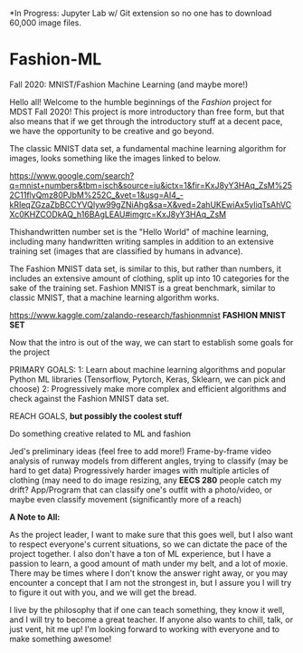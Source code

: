 *In Progress: Jupyter Lab w/ Git extension so no one has to download 60,000 image files. 



# Fashion-ML
Fall 2020: MNIST/Fashion Machine Learning (and maybe more!)

Hello all! Welcome to the humble beginnings of the *Fashion* project for MDST Fall 2020! This project is more introductory than free form, but that also means that if we get through the introductory stuff at a decent pace, we have the opportunity to be creative and go beyond. 

The classic MNIST data set, a fundamental machine learning algorithm for images, looks something like the images linked to below. 

https://www.google.com/search?q=mnist+numbers&tbm=isch&source=iu&ictx=1&fir=KxJ8yY3HAq_ZsM%252C11flyQmz80PJbM%252C_&vet=1&usg=AI4_-kRIeqZGzaZbBCCYVQlyw99gZNiAhg&sa=X&ved=2ahUKEwiAx5yliqTsAhVCXc0KHZCODkAQ_h16BAgLEAU#imgrc=KxJ8yY3HAq_ZsM


Thishandwritten number set is the "Hello World" of machine learning, including many handwritten writing samples in addition to an extensive training set (images that are classified by humans in advance). 

The Fashion MNIST data set, is similar to this, but rather than numbers, it includes an extensive amount of clothing, split up into 10 categories for the sake of the training set. Fashion MNIST is a great benchmark, similar to classic MNIST, that a machine learning algorithm works. 

https://www.kaggle.com/zalando-research/fashionmnist  **FASHION MNIST SET**

Now that the intro is out of the way, we can start to establish some goals for the project

PRIMARY GOALS:
1: Learn about machine learning algorithms and popular Python ML libraries (Tensorflow, Pytorch, Keras, Sklearn, we can pick and choose)
2: Progressively make more complex and efficient algorithms and check against the Fashion MNIST data set. 

REACH GOALS, **but possibly the coolest stuff**

Do something creative related to ML and fashion

Jed's preliminary ideas (feel free to add more!)
Frame-by-frame video analysis of runway models from different angles, trying to classify (may be hard to get data)
Progressively harder images with multiple articles of clothing (may need to do image resizing, any **EECS 280** people catch my drift?
App/Program that can classify one's outfit with a photo/video, or maybe even classify movement (significantly more of a reach)


**A Note to All:**

As the project leader, I want to make sure that this goes well, but I also want to respect everyone's current situations, so we can dictate the pace of the project together. I also don't have a ton of ML experience, but I have a passion to learn, a good amount of math under my belt, and a lot of moxie. There may be times where I don't know the answer right away, or you may encounter a concept that I am not the strongest in, but I assure you I will try to figure it out with you, and we will get the bread. 

I live by the philosophy that if one can teach something, they know it well, and I will try to become a great teacher. If anyone also wants to chill, talk, or just vent, hit me up! I'm looking forward to working with everyone and to make something awesome!

